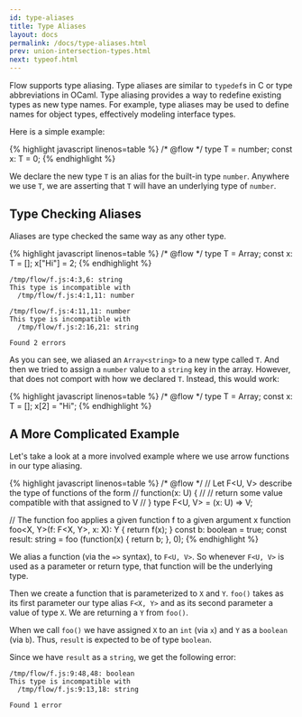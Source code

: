 ```yaml
---
id: type-aliases
title: Type Aliases
layout: docs
permalink: /docs/type-aliases.html
prev: union-intersection-types.html
next: typeof.html
---
```


Flow supports type aliasing. 
Type aliases are similar to `typedef`s in C or type abbreviations in OCaml. Type aliasing 
provides a way to redefine existing types as new type names. For example, 
type aliases may be used to define names for object types, effectively modeling
interface types. 

Here is a simple example: 

{% highlight javascript linenos=table %}
/* @flow */
type T = number;
const x: T = 0;
{% endhighlight %}

We declare the new type `T` is an alias for the built-in type `number`. 
Anywhere we use `T`, we are asserting that `T` will have an underlying 
type of `number`.

## Type Checking Aliases

Aliases are type checked the same way as any other type.

{% highlight javascript linenos=table %}
/* @flow */
type T = Array<string>;
const x: T = [];
x["Hi"] = 2;
{% endhighlight %}

```bbcode
/tmp/flow/f.js:4:3,6: string
This type is incompatible with
  /tmp/flow/f.js:4:1,11: number

/tmp/flow/f.js:4:11,11: number
This type is incompatible with
  /tmp/flow/f.js:2:16,21: string

Found 2 errors
```

As you can see, we aliased an `Array<string>` to a new type called `T`. And 
then we tried to assign a `number` value to a `string` key in the array. 
However, that does not comport with how we declared `T`. Instead, this would 
work:

{% highlight javascript linenos=table %}
/* @flow */
type T = Array<string>;
const x: T = [];
x[2] = "Hi";
{% endhighlight %}

## A More Complicated Example

Let's take a look at a more involved example where we use arrow functions in
our type aliasing.

{% highlight javascript linenos=table %}
/* @flow */
// Let F<U, V> describe the type of functions of the form
// function(x: U) { 
//   // return some value compatible with that assigned to V
// }
type F<U, V> = (x: U) => V;

// The function foo applies a given function f to a given argument x
function foo<X, Y>(f: F<X, Y>, x: X): Y { return f(x); }
const b: boolean = true;
const result: string = foo (function(x) { return b; }, 0);
{% endhighlight %}

We alias a function (via the `=>` syntax), to `F<U, V>`. So whenever `F<U, V>` 
is used as a parameter or return type, that function will be the underlying 
type.

Then we create a function that is parameterized to `X` and `Y`. `foo()` takes 
as its first parameter our type alias `F<X, Y>` and as its second parameter a 
value of type `X`. We are returning a `Y` from `foo()`.

When we call `foo()` we have assigned `X` to an `int` (via `x`) and `Y` as 
a `boolean` (via `b`). Thus, `result` is expected to be of type `boolean`.

Since we have `result` as a `string`, we get the following error:

```bbcode
/tmp/flow/f.js:9:48,48: boolean
This type is incompatible with
  /tmp/flow/f.js:9:13,18: string

Found 1 error
```

